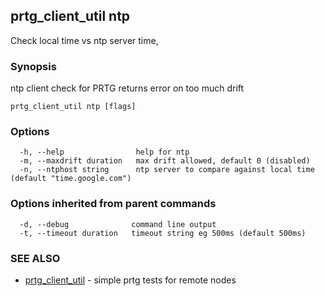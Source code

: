 ## prtg_client_util ntp

Check local time vs ntp server time, 

### Synopsis

ntp client check for PRTG
returns error on too much drift



```
prtg_client_util ntp [flags]
```

### Options

```
  -h, --help                help for ntp
  -m, --maxdrift duration   max drift allowed, default 0 (disabled)
  -n, --ntphost string      ntp server to compare against local time (default "time.google.com")
```

### Options inherited from parent commands

```
  -d, --debug              command line output
  -t, --timeout duration   timeout string eg 500ms (default 500ms)
```

### SEE ALSO

* [prtg_client_util](prtg_client_util.md)	 - simple prtg tests for remote nodes

